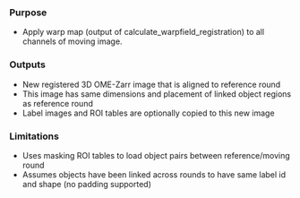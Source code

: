 ### Purpose
- Apply warp map (output of calculate_warpfield_registration) to all channels of moving image.

### Outputs
- New registered 3D OME-Zarr image that is aligned to reference round
- This image has same dimensions and placement of linked object regions as reference round
- Label images and ROI tables are optionally copied to this new image

### Limitations
- Uses masking ROI tables to load object pairs between reference/moving round
- Assumes objects have been linked across rounds to have same label id and shape (no padding supported)
